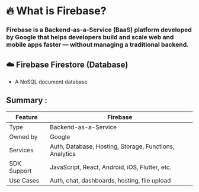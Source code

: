 # 🔥 What is Firebase?
### Firebase is a Backend-as-a-Service (BaaS) platform developed by Google that helps developers build and scale web and mobile apps faster — without managing a traditional backend.
## ☁️ Firebase Firestore (Database)
- A NoSQL document database
## Summary : 
| Feature     | Firebase                                               |
| ----------- | ------------------------------------------------------ |
| Type        | Backend-as-a-Service                                   |
| Owned by    | Google                                                 |
| Services    | Auth, Database, Hosting, Storage, Functions, Analytics |
| SDK Support | JavaScript, React, Android, iOS, Flutter, etc.         |
| Use Cases   | Auth, chat, dashboards, hosting, file upload           |
